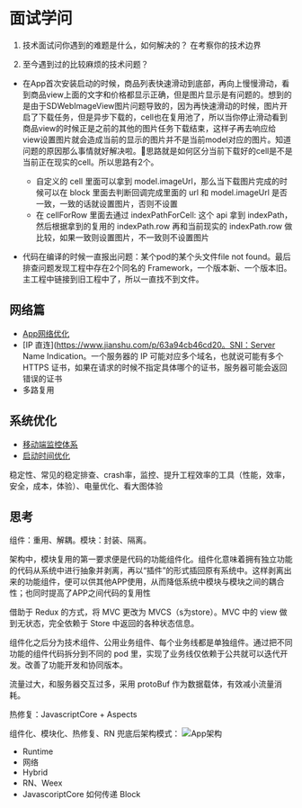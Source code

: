 # 面试学问

1. 技术面试问你遇到的难题是什么，如何解决的？
在考察你的技术边界

2. 至今遇到过的比较麻烦的技术问题？

- 在App首次安装启动的时候，商品列表快速滑动到底部，再向上慢慢滑动，看到商品view上面的文字和价格都显示正确，但是图片显示是有问题的。想到的是由于SDWebImageView图片问题导致的，因为再快速滑动的时候，图片开启了下载任务，但是异步下载的，cell也在复用池了，所以当你停止滑动看到商品view的时候正是之前的其他的图片任务下载结束，这样子再去响应给view设置图片就会造成当前的显示的图片并不是当前model对应的图片。知道问题的原因那么事情就好解决啦。思路就是如何区分当前下载好的cell是不是当前正在现实的cell。所以思路有2个。
  - 自定义的 cell 里面可以拿到 model.imageUrl，那么当下载图片完成的时候可以在 block 里面去判断回调完成里面的 url 和 model.imageUrl 是否一致，一致的话就设置图片，否则不设置
  - 在 cellForRow 里面去通过 indexPathForCell: 这个 api 拿到 indexPath，然后根据拿到的复用的 indexPath.row 再和当前现实的 indexPath.row 做比较，如果一致则设置图片，不一致则不设置图片





- 代码在编译的时候一直报出问题：某个pod的某个头文件file not found。最后排查问题发现工程中存在2个同名的 Framework，一个版本新、一个版本旧。主工程中链接到旧工程中了，所以一直找不到文件。


## 网络篇

- [App网络优化](https://blog.cnbang.net/tech/3531/)
- [IP 直连](https://www.jianshu.com/p/63a94cb46cd20。SNI：Server Name Indication。一个服务器的 IP 可能对应多个域名，也就说可能有多个 HTTPS 证书，如果在请求的时候不指定具体哪个的证书，服务器可能会返回错误的证书
- 多路复用
  

## 系统优化

- [移动端监控体系](https://www.jianshu.com/p/8123fc17fe0e)
- [启动时间优化](http://yulingtianxia.com/blog/2016/10/30/Optimizing-App-Startup-Time/)

稳定性、常见的稳定排查、crash率，监控、提升工程效率的工具（性能，效率，安全，成本，体验）、电量优化、看大图体验


## 思考

组件：重用、解耦。模块：封装、隔离。

架构中，模块复用的第一要求便是代码的功能组件化。组件化意味着拥有独立功能的代码从系统中进行抽象并剥离，再以“插件”的形式插回原有系统中。这样剥离出来的功能组件，便可以供其他APP使用，从而降低系统中模块与模块之间的耦合性；也同时提高了APP之间代码的复用性


借助于 Redux 的方式，将 MVC 更改为 MVCS（s为store）。MVC 中的 view 做到无状态，完全依赖于 Store 中返回的各种状态信息。

组件化之后分为技术组件、公用业务组件、每个业务线都是单独组件。通过把不同功能的组件代码拆分到不同的 pod 里，实现了业务线仅依赖于公共就可以迭代开发。改善了功能开发和协同版本。

流量过大，和服务器交互过多，采用 protoBuf 作为数据载体，有效减小流量消耗。

热修复：JavascriptCore + Aspects



组件化、模块化、热修复、RN 兜底后架构模式：
![App架构](https://raw.githubusercontent.com/FantasticLBP/knowledge-kit/master/assets/2019-07-05-App-structure.jpeg)



- Runtime
- 网络
- Hybrid
- RN、Weex
- JavascoriptCore 如何传递 Block